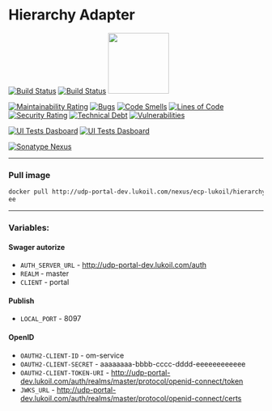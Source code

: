 # Hierarchy Adapter
[![Build Status](http://udp-portal-dev.lukoil.com/jenkins/buildStatus/icon?job=hierarchy-adapter%2Fdev&subject=Hierarchy%20Adapter%20(dev))](http://udp-portal-dev.lukoil.com/jenkins/job/hierarchy-adapter/job/dev/)
[![Build Status](http://udp-portal-dev.lukoil.com/jenkins/buildStatus/icon?job=hierarchy-adapter%2Fdmaster&subject=Hierarchy%20Adapter%20(master))](http://udp-portal-dev.lukoil.com/jenkins/job/hierarchy-adapter/job/master/)
[<img src="https://wiki.jenkins.io/download/attachments/2916393/logo-title.png"  width="120">](http://udp-portal-dev.lukoil.com/jenkins/job/hierarchy-adapter)

[![Maintainability Rating](http://udp-portal-dev.lukoil.com/sonarqube/api/project_badges/measure?project=hierarchy-adapter&metric=sqale_rating)](http://udp-portal-dev.lukoil.com/sonarqube/dashboard?id=hierarchy-adapter)
[![Bugs](http://udp-portal-dev.lukoil.com/sonarqube/api/project_badges/measure?project=hierarchy-adapter&metric=bugs)](http://udp-portal-dev.lukoil.com/sonarqube/dashboard?id=hierarchy-adapter)
[![Code Smells](http://udp-portal-dev.lukoil.com/sonarqube/api/project_badges/measure?project=hierarchy-adapter&metric=code_smells)](http://udp-portal-dev.lukoil.com/sonarqube/dashboard?id=hierarchy-adapter)
[![Lines of Code](http://udp-portal-dev.lukoil.com/sonarqube/api/project_badges/measure?project=hierarchy-adapter&metric=ncloc)](http://udp-portal-dev.lukoil.com/sonarqube/dashboard?id=hierarchy-adapter)
[![Security Rating](http://udp-portal-dev.lukoil.com/sonarqube/api/project_badges/measure?project=hierarchy-adapter&metric=security_rating)](http://udp-portal-dev.lukoil.com/sonarqube/dashboard?id=hierarchy-adapter)
[![Technical Debt](http://udp-portal-dev.lukoil.com/sonarqube/api/project_badges/measure?project=hierarchy-adapter&metric=sqale_index)](http://udp-portal-dev.lukoil.com/sonarqube/dashboard?id=hierarchy-adapter)
[![Vulnerabilities](http://udp-portal-dev.lukoil.com/sonarqube/api/project_badges/measure?project=hierarchy-adapter&metric=vulnerabilities)](http://udp-portal-dev.lukoil.com/sonarqube/dashboard?id=hierarchy-adapter)


[![UI Tests Dasboard](https://img.shields.io/badge/selenoid-UI%20Tests%20Dasboard-informational)](http://104.46.49.208:8080/#/)
[![UI Tests Dasboard](https://img.shields.io/badge/selenoid-stats-inactive)](http://udp-portal-dev.lukoil.com/selenoid/status)

[![Sonatype Nexus](https://img.shields.io/badge/nexus-dev-green)](http://udp-portal-dev.lukoil.com/nexus/#browse/browse:docker-hosted:v2%2Fecp-lukoil%2Fhierarchy-adapter%2Ftags%2Fdev)

---
### Pull image
 
```bash
docker pull http://udp-portal-dev.lukoil.com/nexus/ecp-lukoil/hierarchy-adapter:dev
ее
```
 
---
### Variables:
 
#### Swager autorize
* `AUTH_SERVER_URL` - http://udp-portal-dev.lukoil.com/auth
* `REALM` - master
* `CLIENT` - portal

#### Publish
* `LOCAL_PORT` - 8097

#### OpenID
* `OAUTH2-CLIENT-ID` - om-service
* `OAUTH2-CLIENT-SECRET` - aaaaaaaa-bbbb-cccc-dddd-eeeeeeeeeeee
* `OAUTH2-CLIENT-TOKEN-URI` - http://udp-portal-dev.lukoil.com/auth/realms/master/protocol/openid-connect/token
* `JWKS_URL` - http://udp-portal-dev.lukoil.com/auth/realms/master/protocol/openid-connect/certs
